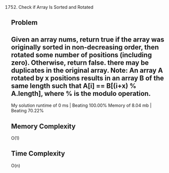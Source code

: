 1752. Check if Array Is Sorted and Rotated

Problem
------------------------------------------------------------------------------------------------------------------------------------------------------------------------------------------------------------------------------------------------------------------------
Given an array nums, return true if the array was originally sorted in non-decreasing order, then rotated some number of positions (including zero). Otherwise, return false.
there may be duplicates in the original array.
Note: An array A rotated by x positions results in an array B of the same length such that A[i] == B[(i+x) % A.length], where % is the modulo operation.
------------------------------------------------------------------------------------------------------------------------------------------------------------------------------------------------------------------------------------------------------------------------

My solution 
    runtime of 0 ms   | Beating 100.00%
    Memory of 8.04 mb | Beating 70.22%


Memory Complexity
------------------------------------------------------------------
O(1)

Time Complexity
------------------------------------------------------------------
O(n)
